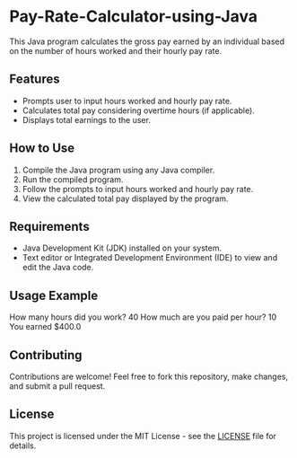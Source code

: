 # Pay-Rate-Calculator-using-Java

This Java program calculates the gross pay earned by an individual based on the number of hours worked and their hourly pay rate.

## Features

- Prompts user to input hours worked and hourly pay rate.
- Calculates total pay considering overtime hours (if applicable).
- Displays total earnings to the user.

## How to Use

1. Compile the Java program using any Java compiler.
2. Run the compiled program.
3. Follow the prompts to input hours worked and hourly pay rate.
4. View the calculated total pay displayed by the program.

## Requirements

- Java Development Kit (JDK) installed on your system.
- Text editor or Integrated Development Environment (IDE) to view and edit the Java code.

## Usage Example

How many hours did you work? 40
How much are you paid per hour? 10
You earned $400.0

## Contributing

Contributions are welcome! Feel free to fork this repository, make changes, and submit a pull request.

## License

This project is licensed under the MIT License - see the [LICENSE](LICENSE) file for details.
